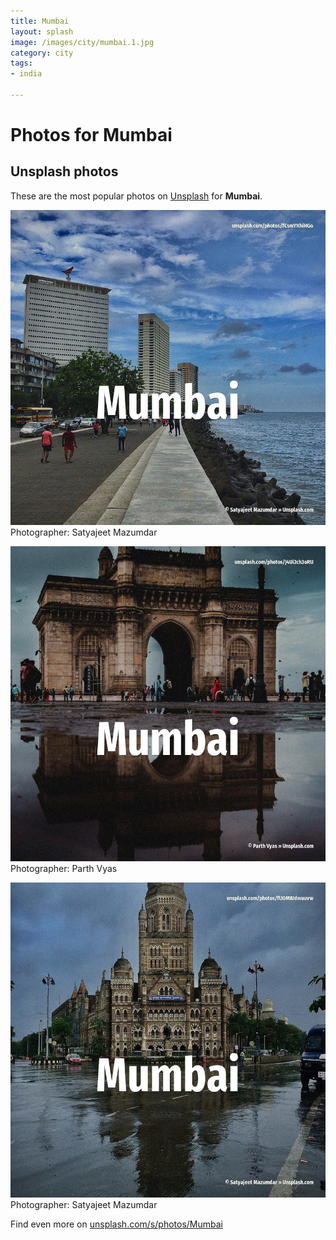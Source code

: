 ```yaml
---
title: Mumbai
layout: splash
image: /images/city/mumbai.1.jpg
category: city
tags:
- india

---
```

# Photos for Mumbai
 
## Unsplash photos
These are the most popular photos on [Unsplash](https://unsplash.com) for **Mumbai**.
 
![Mumbai](/images/city/mumbai.1.jpg)
Photographer:  Satyajeet Mazumdar
 
![Mumbai](/images/city/mumbai.2.jpg)
Photographer:  Parth Vyas
 
![Mumbai](/images/city/mumbai.3.jpg)
Photographer:  Satyajeet Mazumdar
 
Find even more on [unsplash.com/s/photos/Mumbai](https://unsplash.com/s/photos/Mumbai)
 
